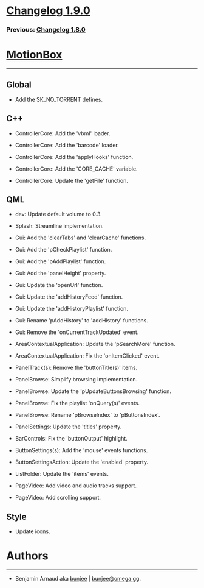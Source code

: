 # [Changelog 1.9.0](https://omega.gg/MotionBox/changes/1.9.0.html)

### Previous: [Changelog 1.8.0](1.8.0.html)

# [MotionBox](https://omega.gg/MotionBox)
---

## Global

- Add the SK_NO_TORRENT defines.


## C++

- ControllerCore: Add the 'vbml' loader.

- ControllerCore: Add the 'barcode' loader.

- ControllerCore: Add the 'applyHooks' function.

- ControllerCore: Add the 'CORE_CACHE' variable.

- ControllerCore: Update the 'getFile' function.


## QML

- dev: Update default volume to 0.3.

- Splash: Streamline implementation.

- Gui: Add the 'clearTabs' and 'clearCache' functions.

- Gui: Add the 'pCheckPlaylist' function.

- Gui: Add the 'pAddPlaylist' function.

- Gui: Add the 'panelHeight' property.

- Gui: Update the 'openUrl' function.

- Gui: Update the 'addHistoryFeed' function.

- Gui: Update the 'addHistoryPlaylist' function.

- Gui: Rename 'pAddHistory' to 'addHistory' functions.

- Gui: Remove the 'onCurrentTrackUpdated' event.

- AreaContextualApplication: Update the 'pSearchMore' function.

- AreaContextualApplication: Fix the 'onItemClicked' event.

- PanelTrack(s): Remove the 'buttonTitle(s)' items.

- PanelBrowse: Simplify browsing implementation.

- PanelBrowse: Update the 'pUpdateButtonsBrowsing' function.

- PanelBrowse: Fix the playlist 'onQuery(s)' events.

- PanelBrowse: Rename 'pBrowseIndex' to 'pButtonsIndex'.

- PanelSettings: Update the 'titles' property.

- BarControls: Fix the 'buttonOutput' highlight.

- ButtonSettings(s): Add the 'mouse' events functions.

- ButtonSettingsAction: Update the 'enabled' property.

- ListFolder: Update the 'items' events.

- PageVideo: Add video and audio tracks support.

- PageVideo: Add scrolling support.


## Style

- Update icons.


# Authors
---

- Benjamin Arnaud aka [bunjee](https://bunjee.me) | <bunjee@omega.gg>.
